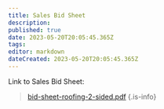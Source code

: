 ```yaml
---
title: Sales Bid Sheet
description: 
published: true
date: 2023-05-20T20:05:45.365Z
tags: 
editor: markdown
dateCreated: 2023-05-20T20:05:45.365Z
---
```


Link to Sales Bid Sheet: 
> [bid-sheet-roofing-2-sided.pdf](/sales/bid-sheet-roofing-2-sided.pdf)
{.is-info}
